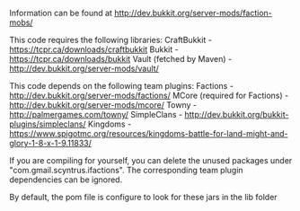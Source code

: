 Information can be found at
http://dev.bukkit.org/server-mods/faction-mobs/

This code requires the following libraries:
	CraftBukkit - https://tcpr.ca/downloads/craftbukkit
	Bukkit - https://tcpr.ca/downloads/bukkit
	Vault (fetched by Maven) - http://dev.bukkit.org/server-mods/vault/

This code depends on the following team plugins:
	Factions - http://dev.bukkit.org/server-mods/factions/
	MCore (required for Factions) - http://dev.bukkit.org/server-mods/mcore/
	Towny - http://palmergames.com/towny/
	SimpleClans - http://dev.bukkit.org/bukkit-plugins/simpleclans/
	Kingdoms - https://www.spigotmc.org/resources/kingdoms-battle-for-land-might-and-glory-1-8-x-1-9.11833/

If you are compiling for yourself, you can delete the unused packages under "com.gmail.scyntrus.ifactions".
The corresponding team plugin dependencies can be ignored.

By default, the pom file is configure to look for these jars in the lib folder